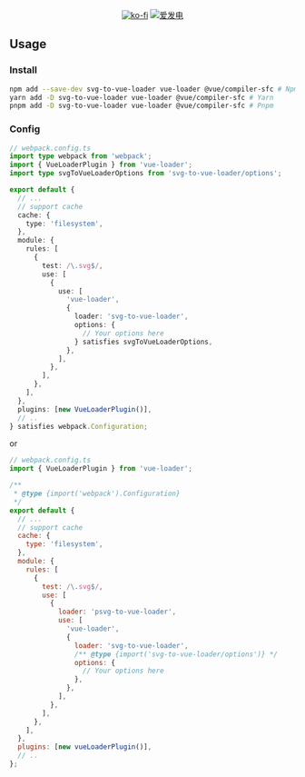 <!-- markdownlint-disable MD033 MD041 -->

<div align="center">

[![ko-fi](https://ko-fi.com/img/githubbutton_sm.svg)](https://ko-fi.com/S6S8L8OOP)
[![爱发电](https://img.shields.io/badge/%E7%88%B1%E5%8F%91%E7%94%B5_Afdian-946CE6?style=for-the-badge)](https://ifdian.net/a/SharpIce)

</div>

## Usage

### Install

```bash
npm add --save-dev svg-to-vue-loader vue-loader @vue/compiler-sfc # Npm
yarn add -D svg-to-vue-loader vue-loader @vue/compiler-sfc # Yarn
pnpm add -D svg-to-vue-loader vue-loader @vue/compiler-sfc # Pnpm
```

### Config

```typescript
// webpack.config.ts
import type webpack from 'webpack';
import { VueLoaderPlugin } from 'vue-loader';
import type svgToVueLoaderOptions from 'svg-to-vue-loader/options';

export default {
  // ...
  // support cache
  cache: {
    type: 'filesystem',
  },
  module: {
    rules: [
      {
        test: /\.svg$/,
        use: [
          {
            use: [
              'vue-loader',
              {
                loader: 'svg-to-vue-loader',
                options: {
                  // Your options here
                } satisfies svgToVueLoaderOptions,
              },
            ],
          },
        ],
      },
    ],
  },
  plugins: [new VueLoaderPlugin()],
  // ..
} satisfies webpack.Configuration;
```

or

```javascript
// webpack.config.ts
import { VueLoaderPlugin } from 'vue-loader';

/**
 * @type {import('webpack').Configuration}
 */
export default {
  // ...
  // support cache
  cache: {
    type: 'filesystem',
  },
  module: {
    rules: [
      {
        test: /\.svg$/,
        use: [
          {
            loader: 'psvg-to-vue-loader',
            use: [
              'vue-loader',
              {
                loader: 'svg-to-vue-loader',
                /** @type {import('svg-to-vue-loader/options')} */
                options: {
                  // Your options here
                },
              },
            ],
          },
        ],
      },
    ],
  },
  plugins: [new vueLoaderPlugin()],
  // ..
};
```

